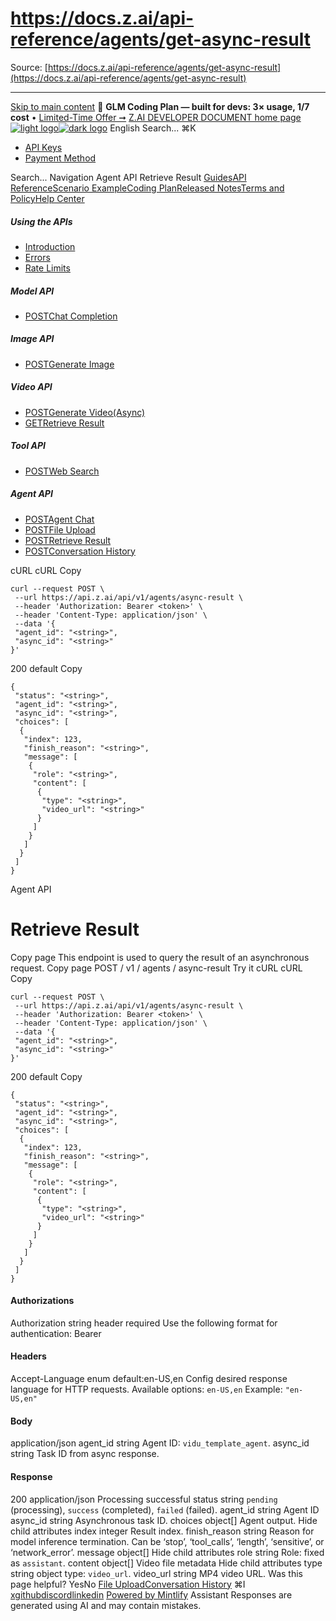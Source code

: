 # https://docs.z.ai/api-reference/agents/get-async-result

Source: [https://docs.z.ai/api-reference/agents/get-async-result](https://docs.z.ai/api-reference/agents/get-async-result)

---

[Skip to main content](https://docs.z.ai/api-reference/agents/get-async-result#content-area)
🚀 **GLM Coding Plan — built for devs: 3× usage, 1/7 cost** • [Limited-Time Offer ➞](https://z.ai/subscribe?utm_campaign=Platform_Ops&_channel_track_key=DaprgHIc)
[Z.AI DEVELOPER DOCUMENT home page![light logo](https://mintcdn.com/zhipu-32152247/B_E8wI-eiNa1QlPV/logo/dark.svg?fit=max&auto=format&n=B_E8wI-eiNa1QlPV&q=85&s=75deefa9dea5bdbc84d4da68885c267f)![dark logo](https://mintcdn.com/zhipu-32152247/B_E8wI-eiNa1QlPV/logo/light.svg?fit=max&auto=format&n=B_E8wI-eiNa1QlPV&q=85&s=c1ecf1af358fa8eeab8c06052337f8f6)](https://z.ai/model-api)
English
Search...
⌘K
  * [API Keys](https://z.ai/manage-apikey/apikey-list)
  * [Payment Method](https://z.ai/manage-apikey/billing)


Search...
Navigation
Agent API
Retrieve Result
[Guides](https://docs.z.ai/guides/overview/quick-start)[API Reference](https://docs.z.ai/api-reference/introduction)[Scenario Example](https://docs.z.ai/scenario-example/develop-tools/claude)[Coding Plan](https://docs.z.ai/devpack/overview)[Released Notes](https://docs.z.ai/release-notes/new-released)[Terms and Policy](https://docs.z.ai/legal-agreement/privacy-policy)[Help Center](https://docs.z.ai/help/faq)
##### Using the APIs
  * [Introduction](https://docs.z.ai/api-reference/introduction)
  * [Errors](https://docs.z.ai/api-reference/api-code)
  * [Rate Limits](https://z.ai/manage-apikey/rate-limits)


##### Model API
  * [POSTChat Completion](https://docs.z.ai/api-reference/llm/chat-completion)


##### Image API
  * [POSTGenerate Image](https://docs.z.ai/api-reference/image/generate-image)


##### Video API
  * [POSTGenerate Video(Async)](https://docs.z.ai/api-reference/video/generate-video)
  * [GETRetrieve Result](https://docs.z.ai/api-reference/video/get-video-status)


##### Tool API
  * [POSTWeb Search](https://docs.z.ai/api-reference/tools/web-search)


##### Agent API
  * [POSTAgent Chat](https://docs.z.ai/api-reference/agents/agent)
  * [POSTFile Upload](https://docs.z.ai/api-reference/agents/file-upload)
  * [POSTRetrieve Result](https://docs.z.ai/api-reference/agents/get-async-result)
  * [POSTConversation History](https://docs.z.ai/api-reference/agents/agent-conversation)


cURL
cURL
Copy
```
curl --request POST \
 --url https://api.z.ai/api/v1/agents/async-result \
 --header 'Authorization: Bearer <token>' \
 --header 'Content-Type: application/json' \
 --data '{
 "agent_id": "<string>",
 "async_id": "<string>"
}'
```

200
default
Copy
```
{
 "status": "<string>",
 "agent_id": "<string>",
 "async_id": "<string>",
 "choices": [
  {
   "index": 123,
   "finish_reason": "<string>",
   "message": [
    {
     "role": "<string>",
     "content": [
      {
       "type": "<string>",
       "video_url": "<string>"
      }
     ]
    }
   ]
  }
 ]
}
```

Agent API
# Retrieve Result
Copy page
This endpoint is used to query the result of an asynchronous request.
Copy page
POST
/
v1
/
agents
/
async-result
Try it
cURL
cURL
Copy
```
curl --request POST \
 --url https://api.z.ai/api/v1/agents/async-result \
 --header 'Authorization: Bearer <token>' \
 --header 'Content-Type: application/json' \
 --data '{
 "agent_id": "<string>",
 "async_id": "<string>"
}'
```

200
default
Copy
```
{
 "status": "<string>",
 "agent_id": "<string>",
 "async_id": "<string>",
 "choices": [
  {
   "index": 123,
   "finish_reason": "<string>",
   "message": [
    {
     "role": "<string>",
     "content": [
      {
       "type": "<string>",
       "video_url": "<string>"
      }
     ]
    }
   ]
  }
 ]
}
```

#### Authorizations
[​](https://docs.z.ai/api-reference/agents/get-async-result#authorization-authorization)
Authorization
string
header
required
Use the following format for authentication: Bearer [<your api key>](https://z.ai/manage-apikey/apikey-list)
#### Headers
[​](https://docs.z.ai/api-reference/agents/get-async-result#parameter-accept-language)
Accept-Language
enum<string>
default:en-US,en
Config desired response language for HTTP requests.
Available options:
`en-US,en`
Example:
`"en-US,en"`
#### Body
application/json
[​](https://docs.z.ai/api-reference/agents/get-async-result#body-agent-id)
agent_id
string
Agent ID: `vidu_template_agent`.
[​](https://docs.z.ai/api-reference/agents/get-async-result#body-async-id)
async_id
string
Task ID from async response.
#### Response
200
application/json
Processing successful
[​](https://docs.z.ai/api-reference/agents/get-async-result#response-status)
status
string
`pending` (processing), `success` (completed), `failed` (failed).
[​](https://docs.z.ai/api-reference/agents/get-async-result#response-agent-id)
agent_id
string
Agent ID
[​](https://docs.z.ai/api-reference/agents/get-async-result#response-async-id)
async_id
string
Asynchronous task ID.
[​](https://docs.z.ai/api-reference/agents/get-async-result#response-choices)
choices
object[]
Agent output.
Hide child attributes
[​](https://docs.z.ai/api-reference/agents/get-async-result#response-choices-index)
index
integer
Result index.
[​](https://docs.z.ai/api-reference/agents/get-async-result#response-choices-finish-reason)
finish_reason
string
Reason for model inference termination. Can be ‘stop’, ‘tool_calls’, ‘length’, ‘sensitive’, or ‘network_error’.
[​](https://docs.z.ai/api-reference/agents/get-async-result#response-choices-message)
message
object[]
Hide child attributes
[​](https://docs.z.ai/api-reference/agents/get-async-result#response-message-role)
role
string
Role: fixed as `assistant`.
[​](https://docs.z.ai/api-reference/agents/get-async-result#response-message-content)
content
object[]
Video file metadata
Hide child attributes
[​](https://docs.z.ai/api-reference/agents/get-async-result#response-content-type)
type
string
object type: `video_url`.
[​](https://docs.z.ai/api-reference/agents/get-async-result#response-content-video-url)
video_url
string
MP4 video URL.
Was this page helpful?
YesNo
[File Upload](https://docs.z.ai/api-reference/agents/file-upload)[Conversation History](https://docs.z.ai/api-reference/agents/agent-conversation)
⌘I
[x](https://x.com/Zai_org)[github](https://github.com/zai-org)[discord](https://discord.gg/QR7SARHRxK)[linkedin](https://www.linkedin.com/company/zdotai/)
[Powered by Mintlify](https://mintlify.com?utm_campaign=poweredBy&utm_medium=referral&utm_source=zhipu-32152247)
Assistant
Responses are generated using AI and may contain mistakes.
